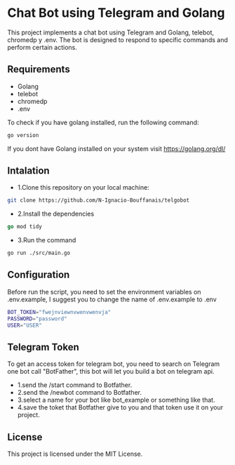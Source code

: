 # Chat Bot using Telegram and Golang

This project implements a chat bot using Telegram and Golang, telebot, chromedp y .env. The bot is designed to respond to specific commands and perform certain actions.

## Requirements
- Golang
- telebot
- chromedp
- .env

To check if you have golang installed, run the following command:
```bash
go version
```
If you dont have Golang installed on your system visit https://golang.org/dl/

## Intalation
* 1.Clone this repository on your local machine:
```bash
git clone https://github.com/N-Ignacio-Bouffanais/telgobot

```

* 2.Install the dependencies
```go
go mod tidy
```

* 3.Run the command
```bash
go run ./src/main.go
```

## Configuration

Before run the script, you need to set the environment variables on .env.example, I suggest you to change the name of .env.example to .env
```bash
BOT_TOKEN="fwejnviewnvwenvwenvja"
PASSWORD="password"
USER="USER"
```

## Telegram Token
To get an access token for telegram bot, you need to search on Telegram one bot call "BotFather", this bot will let you build a bot on telegram api.
* 1.send the /start command to Botfather.
* 2.send the /newbot command to Botfather.
* 3.select a name for your bot like bot_example or something like that.
* 4.save the toket that Botfather give to you and that token use it on your project.

## License

This project is licensed under the MIT License.